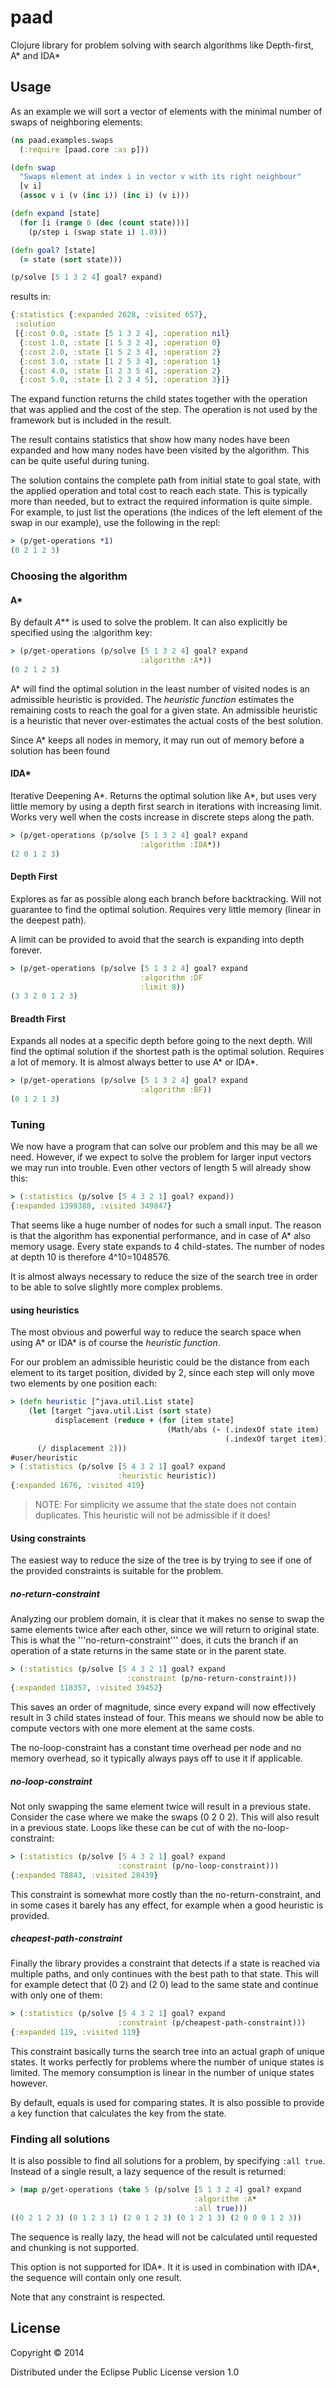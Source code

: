 # paad

Clojure library for problem solving with search algorithms like Depth-first, A\* and IDA\*

## Usage

As an example we will sort a vector of elements with the minimal number of swaps
of neighboring elements:

```clojure
(ns paad.examples.swaps
  (:require [paad.core :as p]))

(defn swap
  "Swaps element at index i in vector v with its right neighbour"
  [v i]
  (assoc v i (v (inc i)) (inc i) (v i)))

(defn expand [state]
  (for [i (range 0 (dec (count state)))]
    (p/step i (swap state i) 1.0)))

(defn goal? [state]
  (= state (sort state)))

(p/solve [5 1 3 2 4] goal? expand) 
```
results in:
```clojure
{:statistics {:expanded 2628, :visited 657},
 :solution
 [{:cost 0.0, :state [5 1 3 2 4], :operation nil}
  {:cost 1.0, :state [1 5 3 2 4], :operation 0}
  {:cost 2.0, :state [1 5 2 3 4], :operation 2}
  {:cost 3.0, :state [1 2 5 3 4], :operation 1}
  {:cost 4.0, :state [1 2 3 5 4], :operation 2}
  {:cost 5.0, :state [1 2 3 4 5], :operation 3}]}
```

The expand function returns the child states together with the operation that was applied
and the cost of the step. The operation is not used by the framework but is included in
the result.

The result contains statistics that show how many nodes have been expanded and how many 
nodes have been visited by the algorithm. This can be quite useful during tuning.

The solution contains the complete path from initial state to goal state, with the applied
operation and total cost to reach each state. This is typically more than needed, but to
extract the required information is quite simple. For example, to just list the operations
(the indices of the left element of the swap in our example), use the following in the repl:

```clojure
> (p/get-operations *1)
(0 2 1 2 3)
```

### Choosing the algorithm

#### A*
 
By default *A*** is used to solve the problem. It can also explicitly be specified using
the :algorithm key:

```clojure
> (p/get-operations (p/solve [5 1 3 2 4] goal? expand
                             :algorithm :A*))
(0 2 1 2 3)   
```

A* will find the optimal solution in the least number of visited nodes is an admissible
heuristic is provided. The *heuristic function* estimates the remaining costs to reach
the goal for a given state. An admissible heuristic is a heuristic that never over-estimates
the actual costs of the best solution.

Since A* keeps all nodes in memory, it may run out of memory before a solution has been
found

#### IDA*

Iterative Deepening A*. Returns the optimal solution like A*, but uses
very little memory by using a depth first search in iterations with increasing limit. Works very well when the costs increase in discrete steps along the path.

```clojure
> (p/get-operations (p/solve [5 1 3 2 4] goal? expand
                             :algorithm :IDA*))
(2 0 1 2 3)
```
    
#### Depth First

Explores as far as possible along each branch before backtracking. Will not guarantee to
find the optimal solution. Requires very little memory (linear in the deepest path).

A limit can be provided to avoid that the search is expanding into depth forever.

```clojure
> (p/get-operations (p/solve [5 1 3 2 4] goal? expand
                             :algorithm :DF
                             :limit 8))
(3 3 2 0 1 2 3)
```

#### Breadth First

Expands all nodes at a specific depth before going to the next
depth. Will find the optimal solution if the shortest path is the optimal solution.
Requires a lot of memory. It is almost always better to use A* or IDA*.

```clojure
> (p/get-operations (p/solve [5 1 3 2 4] goal? expand
                             :algorithm :BF))
(0 1 2 1 3)
```

### Tuning

We now have a program that can solve our problem and this may be all we need. However, if we
expect to solve the problem for larger input vectors we may run into trouble. Even other
vectors of length 5 will already show this:

```clojure
> (:statistics (p/solve [5 4 3 2 1] goal? expand))  
{:expanded 1399388, :visited 349847}
```
    
That seems like a huge number of nodes for such a small input. The reason is that the algorithm
has exponential performance, and in case of A* also memory usage. Every state expands to 4 child-states.
The number of nodes at depth 10 is therefore 4^10=1048576.

It is almost always necessary to reduce the size of the search tree in order to be able to solve
slightly more complex problems. 

#### using heuristics

The most obvious and powerful way to reduce the search space when using A\* or IDA\* is of course the *heuristic function*.

For our problem an admissible heuristic could be the distance from each element to its target position,
divided by 2, since each step will only move two elements by one position each:

```clojure
> (defn heuristic [^java.util.List state]
    (let [target ^java.util.List (sort state)
          displacement (reduce + (for [item state]
                                   (Math/abs (- (.indexOf state item)
                                                (.indexOf target item)))))]
      (/ displacement 2)))
#user/heuristic
> (:statistics (p/solve [5 4 3 2 1] goal? expand
                        :heuristic heuristic))
{:expanded 1676, :visited 419} 
```
> NOTE: For simplicity we assume that the state does not contain duplicates. This heuristic will not be
> admissible if it does!


#### Using constraints

The easiest way to reduce the size of the tree is by trying to see if one of the provided constraints
is suitable for the problem.

##### no-return-constraint

Analyzing our problem domain, it is clear that it makes no sense to swap the same elements twice after
each other, since we will return to original state. This is what the '''no-return-constraint''' does,
it cuts the branch if an operation of a state returns in the same state or in the parent state.

```clojure
> (:statistics (p/solve [5 4 3 2 1] goal? expand
                          :constraint (p/no-return-constraint)))
{:expanded 118357, :visited 39452}
```

This saves an order of magnitude, since every expand will now effectively result in 3 child states
instead of four. This means we should now be able to compute vectors with one more element at the
same costs.

The no-loop-constraint has a constant time overhead per node and no memory overhead, so it typically
always pays off to use it if applicable.

##### no-loop-constraint

Not only swapping the same element twice will result in a previous state. Consider the case where
we make the swaps (0 2 0 2). This will also result in a previous state. Loops like these can be cut
of with the no-loop-constraint:

```clojure
> (:statistics (p/solve [5 4 3 2 1] goal? expand
                        :constraint (p/no-loop-constraint)))
{:expanded 78843, :visited 28439}
```

This constraint is somewhat more costly than the no-return-constraint, and in some cases it barely has
any effect, for example when a good heuristic is provided.

##### cheapest-path-constraint

Finally the library provides a constraint that detects if a state is reached via multiple paths, and
only continues with the best path to that state. This will for example detect that (0 2) and (2 0)
lead to the same state and continue with only one of them:

```clojure
> (:statistics (p/solve [5 4 3 2 1] goal? expand
                        :constraint (p/cheapest-path-constraint)))
{:expanded 119, :visited 119}
```
    
This constraint basically turns the search tree into an actual graph of unique states. It works perfectly
for problems where the number of unique states is limited. The memory consumption is linear in
the number of unique states however.

By default, equals is used for comparing states. It is also possible to provide a key function that
calculates the key from the state.

### Finding all solutions

It is also possible to find all solutions for a problem, by specifying ```:all true```. Instead
of a single result, a lazy sequence of the result is returned:

```clojure
> (map p/get-operations (take 5 (p/solve [5 1 3 2 4] goal? expand
                                         :algorithm :A*
                                         :all true)))
((0 2 1 2 3) (0 1 2 3 1) (2 0 1 2 3) (0 1 2 1 3) (2 0 0 0 1 2 3))
```

The sequence is really lazy, the head will not be calculated until requested
and chunking is not supported. 

This option is not supported for IDA*. It it is used in combination with
IDA*, the sequence will contain only one result.

Note that any constraint is respected.

## License

Copyright © 2014

Distributed under the Eclipse Public License version 1.0

